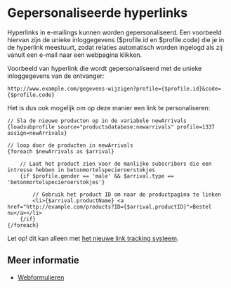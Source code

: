 # Gepersonaliseerde hyperlinks

Hyperlinks in e-mailings kunnen worden gepersonaliseerd. Een voorbeeld hiervan zijn de unieke
inloggegevens ($profile.id en $profile.code) die je in de hyperlink
meestuurt, zodat relaties automatisch worden ingelogd als zij vanuit een
e-mail naar een webpagina klikken.

Voorbeeld van hyperlink die wordt gepersonaliseerd met de unieke
inloggegevens van de ontvanger:

    http://www.example.com/gegevens-wijzigen?profile={$profile.id}&code={$profile.code}

Het is dus ook mogelijk om op deze manier een link te personaliseren:
    
    // Sla de nieuwe producten op in de variabele newArrivals
    {loadsubprofile source="productsdatabase:newarrivals" profile=1337 assign=newArrivals}

    // loop door de producten in newArrivals
    {foreach $newArrivals as $arrival} 

        // Laat het product zien voor de manlijke subscribers die een intresse hebben in betonmortelspecieroerstokjes
        {if $profile.gender == 'male' && $arrival.type == 'betonmortelspecieroerstokjes'}

            // Gebruik het product ID om naar de productpagina te linken
            <li>{$arrival.productName} <a href="http://example.com/products?ID={$arrival.productID}">Bestel nu</a></li>
        {/if}
    {/foreach}

Let op! dit kan alleen met [het nieuwe link tracking systeem](https://www.copernica.com/nl/blog/post/nieuw-link-tracking-systeem).

## Meer informatie

* [Webformulieren](./webforms)
